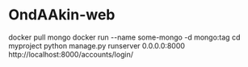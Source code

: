 ﻿# OndAAkin-web
docker pull mongo
docker run --name some-mongo -d mongo:tag
cd myproject
python manage.py runserver 0.0.0.0:8000
http://localhost:8000/accounts/login/
